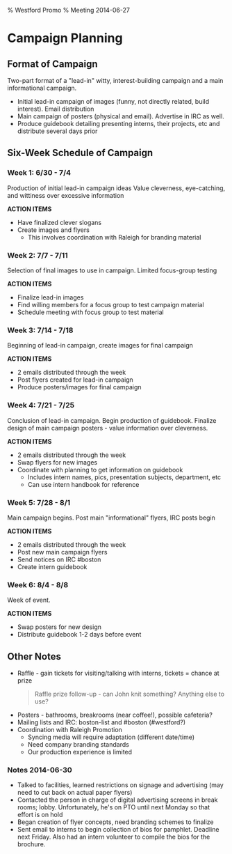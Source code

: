 % Westford Promo
% Meeting 2014-06-27

# Campaign Planning

## Format of Campaign

Two-part format of a "lead-in" witty, interest-building campaign and a main informational campaign.
- Initial lead-in campaign of images (funny, not directly related, build interest). Email distribution
- Main campaign of posters (physical and email). Advertise in IRC as well.
- Produce guidebook detailing presenting interns, their projects, etc and distribute several days prior

## Six-Week Schedule of Campaign

### Week 1: 6/30 - 7/4

Production of initial lead-in campaign ideas
Value cleverness, eye-catching, and wittiness over excessive information

**ACTION ITEMS**
- Have finalized clever slogans
- Create images and flyers
    * This involves coordination with Raleigh for branding material

### Week 2: 7/7 - 7/11

Selection of final images to use in campaign.  Limited focus-group testing

**ACTION ITEMS**
- Finalize lead-in images
- Find willing members for a focus group to test campaign material
- Schedule meeting with focus group to test material

### Week 3: 7/14 - 7/18

Beginning of lead-in campaign, create images for final campaign

**ACTION ITEMS**
- 2 emails distributed through the week
- Post flyers created for lead-in campaign
- Produce posters/images for final campaign

### Week 4: 7/21 - 7/25

Conclusion of lead-in campaign.  Begin production of guidebook.
Finalize design of main campaign posters - value information over cleverness.

**ACTION ITEMS**
- 2 emails distributed through the week
- Swap flyers for new images
- Coordinate with planning to get information on guidebook
    * Includes intern names, pics, presentation subjects, department, etc
    * Can use intern handbook for reference

### Week 5: 7/28 - 8/1

Main campaign begins.  Post main "informational" flyers, IRC posts begin

**ACTION ITEMS**
- 2 emails distributed through the week
- Post new main campaign flyers
- Send notices on IRC #boston
- Create intern guidebook

### Week 6: 8/4 - 8/8

Week of event.

**ACTION ITEMS**
- Swap posters for new design
- Distribute guidebook 1-2 days before event

## Other Notes

- Raffle - gain tickets for visiting/talking with interns, tickets = chance at prize
  > Raffle prize follow-up - can John knit something?  Anything else to use?
- Posters - bathrooms, breakrooms (near coffee!), possible cafeteria?
- Mailing lists and IRC: boston-list and #boston (#westford?)
- Coordination with Raleigh Promotion
    * Syncing media will require adaptation (different date/time)
    * Need company branding standards
    * Our production experience is limited

### Notes 2014-06-30

- Talked to facilities, learned restrictions on signage and advertising
(may need to cut back on actual paper flyers)
- Contacted the person in charge of digital advertising screens in break rooms; lobby.
Unfortunately, he's on PTO until next Monday so that effort is on hold
- Began creation of flyer concepts, need branding schemes to finalize
- Sent email to interns to begin collection of bios for pamphlet.  Deadline next Friday.
Also had an intern volunteer to compile the bios for the brochure.
